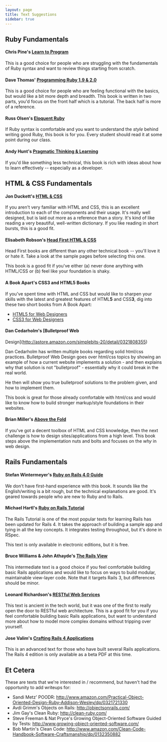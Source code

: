 ```yaml
---
layout: page
title: Text Suggestions
sidebar: true
---
```


## Ruby Fundamentals

#### Chris Pine's [Learn to Program](http://www.amazon.com/gp/product/1934356360/ref=as_li_ss_tl?ie=UTF8&camp=1789&creative=390957&creativeASIN=1934356360&linkCode=as2&tag=jumplab-20)

This is a good choice for people who are struggling with the fundamentals of Ruby syntax and want to review things starting from scratch.

#### Dave Thomas' [Programming Ruby 1.9 & 2.0](http://www.amazon.com/gp/product/1937785491/ref=as_li_ss_tl?ie=UTF8&camp=1789&creative=390957&creativeASIN=1937785491&linkCode=as2&tag=jumplab-20)

This is a good choice for people who are feeling functional with the basics, but would like a bit more depth and breadth. This book is written in two parts, you'd focus on the front half which is a tutorial. The back half is more of a reference.

#### Russ Olsen's [Eloquent Ruby](http://www.amazon.com/gp/product/0321584104/ref=as_li_ss_tl?ie=UTF8&camp=1789&creative=390957&creativeASIN=0321584104&linkCode=as2&tag=jumplab-20)

If Ruby syntax is comfortable and you want to understand the _style_ behind writing good Ruby, this book is for you. Every student should read it at some point during our class.

#### Andy Hunt's [Pragmatic Thinking & Learning](http://www.amazon.com/gp/product/1934356050/ref=as_li_ss_tl?ie=UTF8&camp=1789&creative=390957&creativeASIN=1934356050&linkCode=as2&tag=jumplab-20)

If you'd like something less technical, this book is rich with ideas about how to learn effectively -- especially as a developer.

## HTML & CSS Fundamentals

#### Jon Duckett's [HTML & CSS](http://www.amazon.com/gp/product/1118008189/ref=as_li_ss_tl?ie=UTF8&camp=1789&creative=390957&creativeASIN=1118008189&linkCode=as2&tag=jumplab-20)

If you aren't very familiar with HTML and CSS, this is an excellent introduction to each of the components and their usage. It's really well designed, but is laid out more as a reference than a story. It's kind of like reading a very beautiful, well-written dictionary. If you like reading in short bursts, this is a good fit.

#### Elisabeth Robson's [Head First HTML & CSS](http://www.amazon.com/gp/product/0596159900/ref=as_li_ss_tl?ie=UTF8&camp=1789&creative=390957&creativeASIN=0596159900&linkCode=as2&tag=jumplab-20)

Head First books are different than any other technical book -- you'll love it or hate it. Take a look at the sample pages before selecting this one.

This book is a good fit if you've either (a) never done anything with HTML/CSS or (b) feel like your foundation is shaky.

#### A Book Apart's CSS3 and HTML5 Books

If you've spent time with HTML and CSS but would like to sharpen your skills with the latest and greatest features of HTML**5** and CSS**3**, dig into these two short books from A Book Apart:

* [HTML5 for Web Designers](http://www.abookapart.com/products/html5-for-web-designers)
* [CSS3 for Web Designers](http://www.abookapart.com/products/css3-for-web-designers)

#### Dan Cedarholm's [Bulletproof Web
Design](http://astore.amazon.com/simplebits-20/detail/0321808355)

Dan Cedarholm has written multiple books regarding solid html/css practices.
Bulletproof Web Design goes over html/css topics by showing an example of how
a current website implements a solution - and then explains why that solution is
not "bulletproof" - essentially why it could break in the real world. 

He then will show you true bulletproof solutions to the problem given, and how
to implement them.

This book is great for those already comfortable with html/css and would like to
know how to build stronger markup/style foundations in their websites.


#### Brian Miller's [Above the Fold](http://www.amazon.com/gp/product/144030842X/ref=as_li_ss_tl?ie=UTF8&camp=1789&creative=390957&creativeASIN=144030842X&linkCode=as2&tag=jumplab-20)

If you've got a decent toolbox of HTML and CSS knowledge, then the next challenge is how to design sites/applications from a high level. This book steps above the implementation nuts and bolts and focuses on the *why* in web design.

## Rails Fundamentals

#### Stefan Wintermeyer's [Ruby on Rails 4.0 Guide](http://www.amazon.com/Ruby-Rails-4-0-Guide-guide/dp/1491054484/ref=pd_sim_b_20)

We don't have first-hand experience with this book. It sounds like the English/writing is a bit rough, but the technical explanations are good. It's geared towards people who are new to Ruby and to Rails.

#### Michael Hartl's [Ruby on Rails Tutorial](http://ruby.railstutorial.org/ruby-on-rails-tutorial-book?version=4.0#top)

The Rails Tutorial is one of the most popular texts for learning Rails has been updated for Rails 4. It takes the approach of building a sample app and tying in all the key concepts. It integrates testing throughout, but it's done in RSpec.

This text is only available in electronic editions, but it is free.

#### Bruce Williams & John Athayde's [The Rails View](http://www.amazon.com/The-Rails-View-Maintainable-Experience/dp/1934356875/ref=sr_1_14?ie=UTF8&qid=1382969067&sr=8-14&keywords=rails)

This intermediate text is a good choice if you feel comfortable building basic Rails applications and would like to focus on ways to build modular, maintainable view-layer code. Note that it targets Rails 3, but differences should be minor.

#### Leonard Richardson's [RESTful Web Services](http://www.amazon.com/Restful-Web-Services-Leonard-Richardson/dp/0596529260/ref=sr_1_3?s=books&ie=UTF8&qid=1382972055&sr=1-3&keywords=REST)

This text is ancient in the tech world, but it was one of the first to really open the door to RESTful web architecture. This is a good fit for you if you feel comfortable building basic Rails applications, but want to understand more about how to model more complex domains without tripping over yourself.

#### Jose Valim's [Crafting Rails 4 Applications](http://pragprog.com/book/jvrails2/crafting-rails-4-applications)

This is an advanced text for those who have built several Rails applications. The Rails 4 edition is only available as a beta PDF at this time.

## Et Cetera

These are texts that we're interested in / recommend, but haven't had the opportunity to add writeups for:

* Sandi Metz' POODR: http://www.amazon.com/Practical-Object-Oriented-Design-Ruby-Addison-Wesley/dp/0321721330
* Avdi Grimm's Objects on Rails: http://objectsonrails.com/
* Jim Gay's Clean Ruby: http://clean-ruby.com/
* Steve Freeman & Nat Pryce's Growing Object-Oriented Software Guided by Tests: http://www.growing-object-oriented-software.com/
* Bob Martin's Clean Code: http://www.amazon.com/Clean-Code-Handbook-Software-Craftsmanship/dp/0132350882
